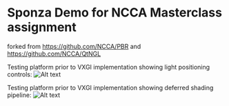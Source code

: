 # Sponza Demo for NCCA Masterclass assignment

forked from https://github.com/NCCA/PBR and https://github.com/NCCA/QtNGL

Testing platform prior to VXGI implementation showing light positioning controls:
![Alt text](https://user-images.githubusercontent.com/25467950/32380727-b650f380-c0a8-11e7-9da2-b0a68980e919.png "Testing platform prior to VXGI implementation showing light positioning controls")

Testing platform prior to VXGI implementation showing deferred shading pipeline:
![Alt text](https://user-images.githubusercontent.com/25467950/32380728-b667e9a0-c0a8-11e7-8eea-a2e4a6e820c3.png "Testing platform prior to VXGI implementation deferred shading pipeline")

